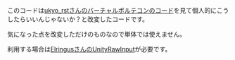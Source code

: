 このコードは[ukyo_rstさんのバーチャルボルテコンのコード](https://www.pixiv.net/fanbox/creator/169083/post/645391)を見て個人的にこうしたらいいんじゃないか？と改変したコードです。

気になった点を改変しただけのものなので単体では使えません。

利用する場合は[ElringusさんのUnityRawInput](https://github.com/Elringus/UnityRawInput)が必要です。
